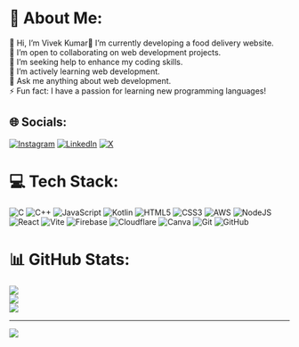 # 💫 About Me:
👋 Hi, I’m Vivek Kumar🔭 I’m currently developing a food delivery website.<br>👯 I’m open to collaborating on web development projects.<br>🤝 I’m seeking help to enhance my coding skills.<br>🌱 I’m actively learning web development.<br>💬 Ask me anything about web development.<br>⚡ Fun fact: I have a passion for learning new programming languages!


## 🌐 Socials:
[![Instagram](https://img.shields.io/badge/Instagram-%23E4405F.svg?logo=Instagram&logoColor=white)](https://instagram.com/instagram.com/the_______real_______vivek__08) [![LinkedIn](https://img.shields.io/badge/LinkedIn-%230077B5.svg?logo=linkedin&logoColor=white)](https://linkedin.com/in/linkedin.com/in/vivek-kumar08) [![X](https://img.shields.io/badge/X-black.svg?logo=X&logoColor=white)](https://x.com/x.com/vk8584686) 

# 💻 Tech Stack:
![C](https://img.shields.io/badge/c-%2300599C.svg?style=for-the-badge&logo=c&logoColor=white) ![C++](https://img.shields.io/badge/c++-%2300599C.svg?style=for-the-badge&logo=c%2B%2B&logoColor=white) ![JavaScript](https://img.shields.io/badge/javascript-%23323330.svg?style=for-the-badge&logo=javascript&logoColor=%23F7DF1E) ![Kotlin](https://img.shields.io/badge/kotlin-%237F52FF.svg?style=for-the-badge&logo=kotlin&logoColor=white) ![HTML5](https://img.shields.io/badge/html5-%23E34F26.svg?style=for-the-badge&logo=html5&logoColor=white) ![CSS3](https://img.shields.io/badge/css3-%231572B6.svg?style=for-the-badge&logo=css3&logoColor=white) ![AWS](https://img.shields.io/badge/AWS-%23FF9900.svg?style=for-the-badge&logo=amazon-aws&logoColor=white) ![NodeJS](https://img.shields.io/badge/node.js-6DA55F?style=for-the-badge&logo=node.js&logoColor=white) ![React](https://img.shields.io/badge/react-%2320232a.svg?style=for-the-badge&logo=react&logoColor=%2361DAFB) ![Vite](https://img.shields.io/badge/vite-%23646CFF.svg?style=for-the-badge&logo=vite&logoColor=white) ![Firebase](https://img.shields.io/badge/firebase-a08021?style=for-the-badge&logo=firebase&logoColor=ffcd34) ![Cloudflare](https://img.shields.io/badge/Cloudflare-F38020?style=for-the-badge&logo=Cloudflare&logoColor=white) ![Canva](https://img.shields.io/badge/Canva-%2300C4CC.svg?style=for-the-badge&logo=Canva&logoColor=white) ![Git](https://img.shields.io/badge/git-%23F05033.svg?style=for-the-badge&logo=git&logoColor=white) ![GitHub](https://img.shields.io/badge/github-%23121011.svg?style=for-the-badge&logo=github&logoColor=white)
# 📊 GitHub Stats:
![](https://github-readme-stats.vercel.app/api?username=Vivekumar-08&theme=github_dark&hide_border=false&include_all_commits=false&count_private=false)<br/>
![](https://github-readme-streak-stats.herokuapp.com/?user=Vivekumar-08&theme=github_dark&hide_border=false)<br/>
![](https://github-readme-stats.vercel.app/api/top-langs/?username=Vivekumar-08&theme=github_dark&hide_border=false&include_all_commits=false&count_private=false&layout=compact)

---
[![](https://visitcount.itsvg.in/api?id=Vivekumar-08&icon=0&color=0)](https://visitcount.itsvg.in)

<!-- Proudly created with GPRM ( https://gprm.itsvg.in ) -->
